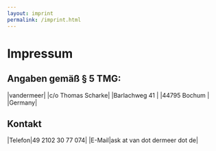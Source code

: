 ```yaml
---
layout: imprint
permalink: /imprint.html
---
```


# Impressum

## Angaben gemäß § 5 TMG:

|vandermeer|
|c/o Thomas Scharke|
|Barlachweg 41 |
|44795 Bochum |
|Germany|

## Kontakt

|Telefon|49 2102 30 77 074|
|E-Mail|ask at van dot dermeer dot de|
